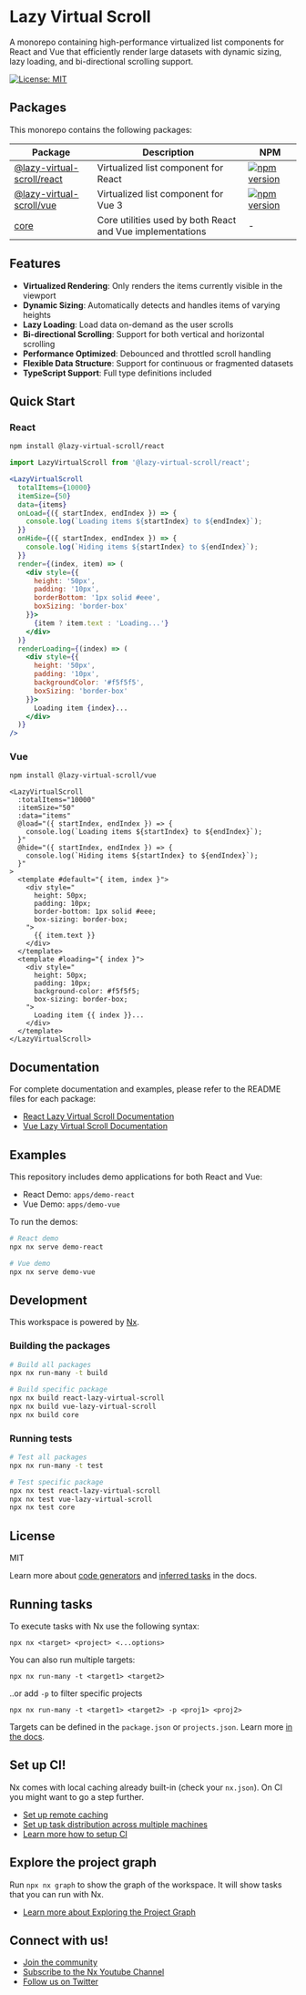 # Lazy Virtual Scroll

A monorepo containing high-performance virtualized list components for React and Vue that efficiently render large datasets with dynamic sizing, lazy loading, and bi-directional scrolling support.

[![License: MIT](https://img.shields.io/badge/License-MIT-blue.svg)](https://opensource.org/licenses/MIT)

## Packages

This monorepo contains the following packages:

| Package | Description | NPM |
|---------|-------------|-----|
| [@lazy-virtual-scroll/react](libs/react-lazy-virtual-scroll/README.md) | Virtualized list component for React | [![npm version](https://img.shields.io/npm/v/@lazy-virtual-scroll/react.svg)](https://www.npmjs.com/package/@lazy-virtual-scroll/react) |
| [@lazy-virtual-scroll/vue](libs/vue-lazy-virtual-scroll/README.md) | Virtualized list component for Vue 3 | [![npm version](https://img.shields.io/npm/v/@lazy-virtual-scroll/vue.svg)](https://www.npmjs.com/package/@lazy-virtual-scroll/vue) |
| [core](libs/core/README.md) | Core utilities used by both React and Vue implementations | - |

## Features

- **Virtualized Rendering**: Only renders the items currently visible in the viewport
- **Dynamic Sizing**: Automatically detects and handles items of varying heights
- **Lazy Loading**: Load data on-demand as the user scrolls
- **Bi-directional Scrolling**: Support for both vertical and horizontal scrolling
- **Performance Optimized**: Debounced and throttled scroll handling
- **Flexible Data Structure**: Support for continuous or fragmented datasets
- **TypeScript Support**: Full type definitions included

## Quick Start

### React

```bash
npm install @lazy-virtual-scroll/react
```

```jsx
import LazyVirtualScroll from '@lazy-virtual-scroll/react';

<LazyVirtualScroll
  totalItems={10000}
  itemSize={50}
  data={items}
  onLoad={({ startIndex, endIndex }) => {
    console.log(`Loading items ${startIndex} to ${endIndex}`);
  }}
  onHide={({ startIndex, endIndex }) => {
    console.log(`Hiding items ${startIndex} to ${endIndex}`);
  }}
  render={(index, item) => (
    <div style={{
      height: '50px',
      padding: '10px',
      borderBottom: '1px solid #eee',
      boxSizing: 'border-box'
    }}>
      {item ? item.text : 'Loading...'}
    </div>
  )}
  renderLoading={(index) => (
    <div style={{
      height: '50px', 
      padding: '10px',
      backgroundColor: '#f5f5f5',
      boxSizing: 'border-box'
    }}>
      Loading item {index}...
    </div>
  )}
/>
```

### Vue

```bash
npm install @lazy-virtual-scroll/vue
```

```vue
<LazyVirtualScroll
  :totalItems="10000"
  :itemSize="50"
  :data="items"
  @load="({ startIndex, endIndex }) => {
    console.log(`Loading items ${startIndex} to ${endIndex}`);
  }"
  @hide="({ startIndex, endIndex }) => {
    console.log(`Hiding items ${startIndex} to ${endIndex}`);
  }"
>
  <template #default="{ item, index }">
    <div style="
      height: 50px;
      padding: 10px;
      border-bottom: 1px solid #eee;
      box-sizing: border-box;
    ">
      {{ item.text }}
    </div>
  </template>
  <template #loading="{ index }">
    <div style="
      height: 50px;
      padding: 10px;
      background-color: #f5f5f5;
      box-sizing: border-box;
    ">
      Loading item {{ index }}...
    </div>
  </template>
</LazyVirtualScroll>
```

## Documentation

For complete documentation and examples, please refer to the README files for each package:

- [React Lazy Virtual Scroll Documentation](libs/react-lazy-virtual-scroll/README.md)
- [Vue Lazy Virtual Scroll Documentation](libs/vue-lazy-virtual-scroll/README.md)

## Examples

This repository includes demo applications for both React and Vue:

- React Demo: `apps/demo-react`
- Vue Demo: `apps/demo-vue`

To run the demos:

```bash
# React demo
npx nx serve demo-react

# Vue demo
npx nx serve demo-vue
```

## Development

This workspace is powered by [Nx](https://nx.dev).

### Building the packages

```bash
# Build all packages
npx nx run-many -t build

# Build specific package
npx nx build react-lazy-virtual-scroll
npx nx build vue-lazy-virtual-scroll
npx nx build core
```

### Running tests

```bash
# Test all packages
npx nx run-many -t test

# Test specific package
npx nx test react-lazy-virtual-scroll
npx nx test vue-lazy-virtual-scroll
npx nx test core
```

## License

MIT

Learn more about [code generators](https://nx.dev/features/generate-code) and [inferred tasks](https://nx.dev/concepts/inferred-tasks) in the docs.

## Running tasks

To execute tasks with Nx use the following syntax:

```
npx nx <target> <project> <...options>
```

You can also run multiple targets:

```
npx nx run-many -t <target1> <target2>
```

..or add `-p` to filter specific projects

```
npx nx run-many -t <target1> <target2> -p <proj1> <proj2>
```

Targets can be defined in the `package.json` or `projects.json`. Learn more [in the docs](https://nx.dev/features/run-tasks).

## Set up CI!

Nx comes with local caching already built-in (check your `nx.json`). On CI you might want to go a step further.

- [Set up remote caching](https://nx.dev/features/share-your-cache)
- [Set up task distribution across multiple machines](https://nx.dev/nx-cloud/features/distribute-task-execution)
- [Learn more how to setup CI](https://nx.dev/recipes/ci)

## Explore the project graph

Run `npx nx graph` to show the graph of the workspace.
It will show tasks that you can run with Nx.

- [Learn more about Exploring the Project Graph](https://nx.dev/core-features/explore-graph)

## Connect with us!

- [Join the community](https://nx.dev/community)
- [Subscribe to the Nx Youtube Channel](https://www.youtube.com/@nxdevtools)
- [Follow us on Twitter](https://twitter.com/nxdevtools)
